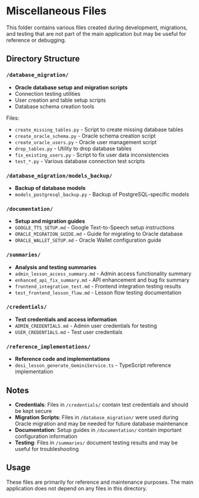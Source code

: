 # Miscellaneous Files

This folder contains various files created during development, migrations, and testing that are not part of the main application but may be useful for reference or debugging.

## Directory Structure

### `/database_migration/`
- **Oracle database setup and migration scripts**
- Connection testing utilities
- User creation and table setup scripts
- Database schema creation tools

Files:
- `create_missing_tables.py` - Script to create missing database tables
- `create_oracle_schema.py` - Oracle schema creation script
- `create_oracle_users.py` - Oracle user management script
- `drop_tables.py` - Utility to drop database tables
- `fix_existing_users.py` - Script to fix user data inconsistencies
- `test_*.py` - Various database connection test scripts

### `/database_migration/models_backup/`
- **Backup of database models**
- `models_postgresql_backup.py` - Backup of PostgreSQL-specific models

### `/documentation/`
- **Setup and migration guides**
- `GOOGLE_TTS_SETUP.md` - Google Text-to-Speech setup instructions
- `ORACLE_MIGRATION_GUIDE.md` - Guide for migrating to Oracle database
- `ORACLE_WALLET_SETUP.md` - Oracle Wallet configuration guide

### `/summaries/`
- **Analysis and testing summaries**
- `admin_lesson_access_summary.md` - Admin access functionality summary
- `enhanced_api_fix_summary.md` - API enhancement and bug fix summary
- `frontend_integration_test.md` - Frontend integration testing results
- `test_frontend_lesson_flow.md` - Lesson flow testing documentation

### `/credentials/`
- **Test credentials and access information**
- `ADMIN_CREDENTIALS.md` - Admin user credentials for testing
- `USER_CREDENTIALS.md` - Test user credentials

### `/reference_implementations/`
- **Reference code and implementations**
- `desi_lesson_generate_GeminiService.ts` - TypeScript reference implementation

## Notes

- **Credentials**: Files in `/credentials/` contain test credentials and should be kept secure
- **Migration Scripts**: Files in `/database_migration/` were used during Oracle migration and may be needed for future database maintenance
- **Documentation**: Setup guides in `/documentation/` contain important configuration information
- **Testing**: Files in `/summaries/` document testing results and may be useful for troubleshooting

## Usage

These files are primarily for reference and maintenance purposes. The main application does not depend on any files in this directory.